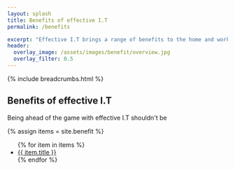 ```yaml
---
layout: splash
title: Benefits of effective I.T
permalink: /benefits

excerpt: "Effective I.T brings a range of benefits to the home and workplace. Explore the benefits that our services encourage."
header:
  overlay_image: /assets/images/benefit/overview.jpg
  overlay_filter: 0.5 
---
```


{% include breadcrumbs.html %}

## Benefits of effective I.T
Being ahead of the game with effective I.T shouldn't be 


{% assign items = site.benefit %}
<ul class="">
    {% for item in items %}
        <li><a href="{{ item.url }}">{{ item.title }}</a></li>
    {% endfor %}
</ul>
